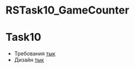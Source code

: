 # RSTask10_GameCounter


# Task10

- Требования [тык](https://eager-egret-e12.notion.site/Task-GameCounter-85c6de81ee864de89de9e723470a677d)
- Дизайн [тык](https://www.figma.com/file/smjp90zz9f6TJqLjB9tnpB/Game-counter-%E2%80%94-RS.School?node-id=0%3A1)
